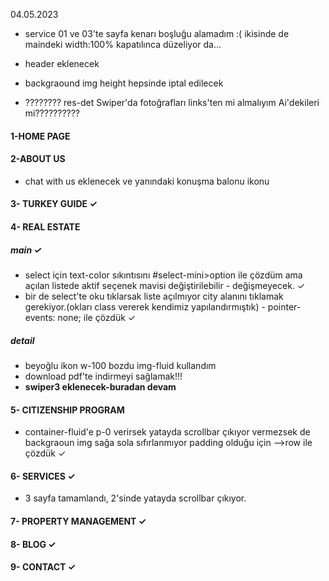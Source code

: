 04.05.2023
+ service 01 ve 03'te sayfa kenarı boşluğu alamadım :(
    ikisinde de maindeki width:100% kapatılınca düzeliyor da...
+ header eklenecek
+ backgraound img height hepsinde iptal edilecek


+ ???????? res-det Swiper'da fotoğrafları links'ten mi almalıyım Ai'dekileri mi??????????

#### 1-HOME PAGE

#### 2-ABOUT US
+ chat with us eklenecek ve yanındaki  konuşma balonu ikonu

#### 3- TURKEY GUIDE &check;

#### 4- REAL ESTATE
##### main &check;
+ select için text-color sıkıntısını #select-mini>option ile çözdüm ama açılan listede aktif seçenek mavisi değiştirilebilir - değişmeyecek. &check;
+ bir de select'te oku tıklarsak liste açılmıyor city alanını tıklamak gerekiyor.(okları class vererek kendimiz yapılandırmıştık) - pointer-events: none; ile çözdük &check;



##### detail
<!-- Süha font regular kullanıldığında fw-normal vermeli miyiz? -->
+ beyoğlu ikon w-100 bozdu img-fluid kullandım
+ download pdf'te indirmeyi sağlamak!!!
+ **swiper3 eklenecek-buradan devam**
<!-- swiper2 yine nth ile çözülecek gibi duruyor Anıl, ortaya gelen fotoğraf scale 1.2 gibi  -->

#### 5- CITIZENSHIP PROGRAM
+ container-fluid'e p-0 verirsek yatayda scrollbar çıkıyor vermezsek de backgraoun img sağa sola sıfırlanmıyor padding olduğu için -->row ile çözdük &check;

#### 6- SERVICES  &check;
+ 3 sayfa tamamlandı,  2'sinde yatayda scrollbar çıkıyor.

#### 7- PROPERTY MANAGEMENT     &check;
#### 8- BLOG  &check;
#### 9- CONTACT  &check;
